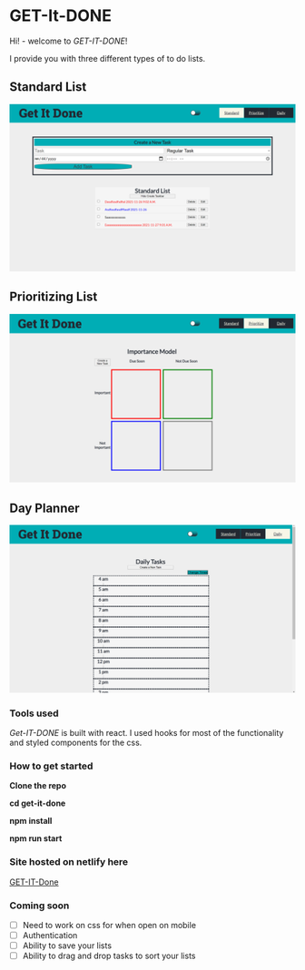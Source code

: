 # GET-It-DONE

Hi! - welcome to _GET-IT-DONE_!

I provide you with three different types of to do lists. 

## Standard List

![standard](public/images/screenshot1.png)

## Prioritizing List

![priority](public/images/screenshot2.png)

## Day Planner

![Planner](public/images/screenshot3.png)

### Tools used

_Get-IT-DONE_ is built with react.  I used hooks for most of the functionality and styled components for the css.

### How to get started

**Clone the repo**

**cd get-it-done**

**npm install**

**npm run start**

### Site hosted on netlify here 

[GET-IT-Done](get-it-done1234.netlify.app)

### Coming soon

* [ ] Need to work on css for when open on mobile
* [ ] Authentication
* [ ] Ability to save your lists
* [ ] Ability to drag and drop tasks to sort your lists
